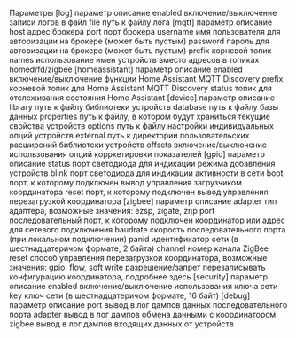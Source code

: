 Параметры
[log]
параметр	описание
enabled	включение/выключение записи логов в файл
file	путь к файлу лога
[mqtt]
параметр	описание
host	адрес брокера
port	порт брокера
username	имя пользователя для авторизации на брокере (может быть пустым)
password	пароль для авторизации на брокере (может быть пустым)
prefix	корневой топик
names	использование имен устройств вместо адресов в топиках homed/fd/zigbee
[homeassistant]
параметр	описание
enabled	включение/выключение функции Home Assistant MQTT Discovery
prefix	корневой топик для Home Assistant MQTT Discovery
status	топик для отслеживания состояния Home Assistant
[device]
параметр	описание
library	путь к файлу библиотеки устройств
database	путь к файлу базы данных
properties	путь к файлу, в котором будут храниться текущие свойства устройств
options	путь к файлу настройки индивидуальных опций устройств
external	путь к директории пользовательских расширений библиотеки устройств
offsets	включение/выключение использования опций корркетировки показателей
[gpio]
параметр	описание
status	порт светодиода для индикации режима добавления устройств
blink	порт светодиода для индикации активности в сети
boot	порт, к которому подключен вывод управления загрузчиком координатора
reset	порт, к которому подключен вывод управления перезагрузкой координатора
[zigbee]
параметр	описание
adapter	тип адаптера, возможные значения: ezsp, zigate, znp
port	последовательный порт, к которому подключен координатор или адрес для сетевого подключения
baudrate	скорость последовательного порта (при локальном подключении)
panid	идентификатор сети (в шестнадцатеричом формате, 2 байта)
channel	номер канала ZigBee
reset	способ управления перезагрузкой координатора, возможные значения: gpio, flow, soft
write	разрешение/запрет перезаписывать конфигурацию координатора, подробнее здесь
[security]
параметр	описание
enabled	включение/выключение использования ключа сети
key	ключ сети (в шестнадцатеричом формате, 16 байт)
[debug]
параметр	описание
port	вывод в лог дампов данных последовательного порта
adapter	вывод в лог дампов обмена данными с координатором
zigbee	вывод в лог дампов входящих данных от устройств